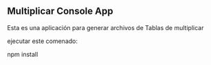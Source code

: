 ## Multiplicar Console App

Esta es una aplicación para  generar archivos de Tablas de multiplicar

ejecutar este comenado:

npm install